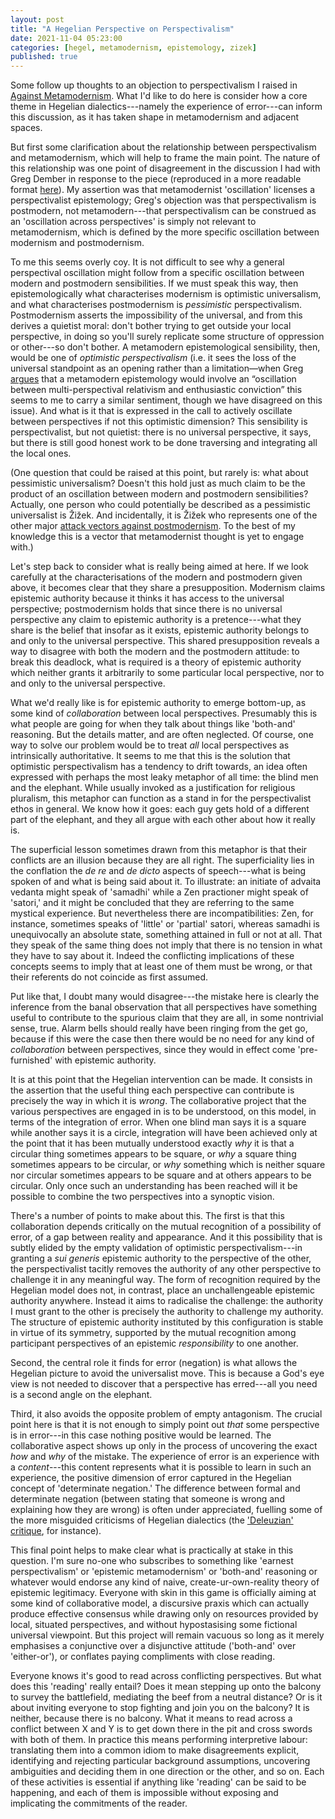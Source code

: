 ```yaml
---
layout: post
title: "A Hegelian Perspective on Perspectivalism"
date: 2021-11-04 05:23:00
categories: [hegel, metamodernism, epistemology, zizek]
published: true
---
```


Some follow up thoughts to an objection to perspectivalism I raised in [Against Metamodernism](https://samuelludford.medium.com/against-metamodernism-51be3cbbe751). What I'd like to do here is consider how a core theme in Hegelian dialectics---namely the experience of error---can inform this discussion, as it has taken shape in metamodernism and adjacent spaces.

<!--more-->

But first some clarification about the relationship between perspectivalism and metamodernism, which will help to frame the main point. The nature of this relationship was one point of disagreement in the discussion I had with Greg Dember in response to the piece (reproduced in a more readable format [here](https://systems-souls-society.com/is-oscillation-the-heart-of-metamodernism-if-not-does-it-have-a-heart/)). My assertion was that metamodernist 'oscillation' licenses a perspectivalist epistemology; Greg's objection was that perspectivalism is postmodern, not metamodern---that perspectivalism can be construed as an 'oscillation across perspectives' is simply not relevant to metamodernism, which is defined by the more specific oscillation between modernism and postmodernism.

To me this seems overly coy. It is not difficult to see why a general perspectival oscillation might follow from a specific oscillation between modern and postmodern sensibilities. If we must speak this way, then epistemologically what characterises modernism is optimistic universalism, and what characterises postmodernism is _pessimistic_ perspectivalism. Postmodernism asserts the impossibility of the universal, and from this derives a quietist moral: don't bother trying to get outside your local perspective, in doing so you'll surely replicate some structure of oppression or other---so don't bother. A metamodern epistemological sensibility, then, would be one of _optimistic perspectivalism_ (i.e. it sees the loss of the universal standpoint as an opening rather than a limitation—when Greg [argues](https://thesideview.co/journal/what-is-metamodernism-and-why-does-it-matter/) that a metamodern epistemology would involve an “oscillation between multi-perspectival relativism and enthusiastic conviction” this seems to me to carry a similar sentiment, though we have disagreed on this issue). And what is it that is expressed in the call to actively oscillate between perspectives if not this optimistic dimension? This sensibility is perspectivalist, but not quietist: there is no universal perspective, it says, but there is still good honest work to be done traversing and integrating all the local ones.

(One question that could be raised at this point, but rarely is: what about pessimistic universalism? Doesn't this hold just as much claim to be the product of an oscillation between modern and postmodern sensibilities? Actually, one person who could potentially be described as a pessimistic universalist is Žižek. And incidentally, it is Žižek who represents one of the other major [attack vectors against postmodernism]({{site.baseurl}}/2021/08/23/zizek-poststructuralism.html). To the best of my knowledge this is a vector that metamodernist thought is yet to engage with.)

Let's step back to consider what is really being aimed at here. If we look carefully at the characterisations of the modern and postmodern given above, it becomes clear that they share a presupposition. Modernism claims epistemic authority because it thinks it has access to the universal perspective; postmodernism holds that since there is no universal perspective any claim to epistemic authority is a pretence---what they share is the belief that insofar as it exists, epistemic authority belongs to and only to the universal perspective. This shared presupposition reveals a way to disagree with both the modern and the postmodern attitude: to break this deadlock, what is required is a theory of epistemic authority which neither grants it arbitrarily to some particular local perspective, nor to and only to the universal perspective.

What we'd really like is for epistemic authority to emerge bottom-up, as some kind of _collaboration_ between local perspectives. Presumably this is what people are going for when they talk about things like 'both-and' reasoning. But the details matter, and are often neglected. Of course, one way to solve our problem would be to treat _all_ local perspectives as intrinsically authoritative. It seems to me that this is the solution that optimistic perspectivalism has a tendency to drift towards, an idea often expressed with perhaps the most leaky metaphor of all time: the blind men and the elephant. While usually invoked as a justification for religious pluralism, this metaphor can function as a stand in for the perspectivalist ethos in general. We know how it goes: each guy gets hold of a different part of the elephant, and they all argue with each other about how it really is.

The superficial lesson sometimes drawn from this metaphor is that their conflicts are an illusion because they are all right. The superficiality lies in the conflation the _de re_ and _de dicto_ aspects of speech---what is being spoken of and what is being said about it. To illustrate: an initiate of advaita vedanta might speak of 'samadhi' while a Zen practioner might speak of 'satori,' and it might be concluded that they are referring to the same mystical experience. But nevertheless there are incompatibilities: Zen, for instance, sometimes speaks of 'little' or 'partial' satori, whereas samadhi is unequivocally an absolute state, something attained in full or not at all. That they speak of the same thing does not imply that there is no tension in what they have to say about it. Indeed the conflicting implications of these concepts seems to imply that at least one of them must be wrong, or that their referents do not coincide as first assumed.

Put like that, I doubt many would disagree---the mistake here is clearly the inference from the banal observation that all perspectives have something useful to contribute to the spurious claim that they are all, in some nontrivial sense, true. Alarm bells should really have been ringing from the get go, because if this were the case then there would be no need for any kind of _collaboration_ between perspectives, since they would in effect come 'pre-furnished' with epistemic authority.

It is at this point that the Hegelian intervention can be made. It consists in the assertion that the useful thing each perspective can contribute is precisely the way in which it is _wrong_. The collaborative project that the various perspectives are engaged in is to be understood, on this model, in terms of the integration of error. When one blind man says it is a square while another says it is a circle, integration will have been achieved only at the point that it has been mutually understood exactly _why_ it is that a circular thing sometimes appears to be square, or _why_ a square thing sometimes appears to be circular, or _why_ something which is neither square nor circular sometimes appears to be square and at others appears to be circular. Only once such an understanding has been reached will it be possible to combine the two perspectives into a synoptic vision.

There's a number of points to make about this. The first is that this collaboration depends critically on the mutual recognition of a possibility of error, of a gap between reality and appearance. And it this possibility that is subtly elided by the empty validation of optimistic perspectivalism---in granting a _sui generis_ epistemic authority to the perspective of the other, the perspectivalist tacitly removes the authority of any other perspective to challenge it in any meaningful way. The form of recognition required by the Hegelian model does not, in contrast, place an unchallengeable epistemic authority anywhere. Instead it aims to radicalise the challenge: the authority I must grant to the other is precisely the authority to challenge my authority. The structure of epistemic authority instituted by this configuration is stable in virtue of its symmetry, supported by the mutual recognition among participant perspectives of an epistemic _responsibility_ to one another.

Second, the central role it finds for error (negation) is what allows the Hegelian picture to avoid the universalist move. This is because a God's eye view is not needed to discover that a perspective has erred---all you need is a second angle on the elephant.

Third, it also avoids the opposite problem of empty antagonism. The crucial point here is that it is not enough to simply point out _that_ some perspective is in error---in this case nothing positive would be learned. The collaborative aspect shows up only in the process of uncovering the exact _how_ and _why_ of the mistake. The experience of error is an experience with a _content_---this content represents what it is possible to learn in such an experience, the positive dimension of error captured in the Hegelian concept of 'determinate negation.' The difference between formal and determinate negation (between stating that someone is wrong and explaining how they are wrong) is often under appreciated, fuelling some of the more misguided criticisms of Hegelian dialectics (the ['Deleuzian' critique]({{site.baseurl}}/2021/07/04/deleuze-hegel.html), for instance).

This final point helps to make clear what is practically at stake in this question. I'm sure no-one who subscribes to something like 'earnest perspectivalism' or 'epistemic metamodernism' or 'both-and' reasoning or whatever would endorse any kind of naive, create-ur-own-reality theory of epistemic legitimacy. Everyone with skin in this game is officially aiming at some kind of collaborative model, a discursive praxis which can actually produce effective consensus while drawing only on resources provided by local, situated perspectives, and without hypostasising some fictional universal viewpoint. But this project will remain vacuous so long as it merely emphasises a conjunctive over a disjunctive attitude ('both-and' over 'either-or'), or conflates paying compliments with close reading.

Everyone knows it's good to read across conflicting perspectives. But what does this 'reading' really entail? Does it mean stepping up onto the balcony to survey the battlefield, mediating the beef from a neutral distance? Or is it about inviting everyone to stop fighting and join you on the balcony? It is neither, because there is no balcony. What it means to read across a conflict between X and Y is to get down there in the pit and cross swords with both of them. In practice this means performing interpretive labour: translating them into a common idiom to make disagreements explicit, identifying and rejecting particular background assumptions, uncovering ambiguities and deciding them in one direction or the other, and so on. Each of these activities is essential if anything like 'reading' can be said to be happening, and each of them is impossible without exposing and implicating the commitments of the reader.
